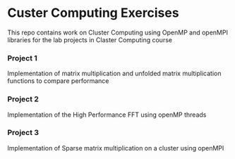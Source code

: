# Custer Computing Exercises

This repo contains work on Cluster Computing using OpenMP and openMPI libraries for the lab projects in Claster Computing course

### Project 1
Implementation of matrix multiplication and unfolded matrix multiplication functions to compare performance

### Project 2
Implementation of the High Performance FFT using openMP threads

### Project 3
Implementation of Sparse matrix multiplication on a cluster using openMPI
